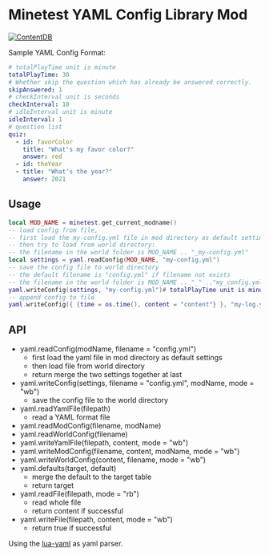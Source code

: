# Minetest YAML Config Library Mod

[![ContentDB](https://content.minetest.net/packages/snowyu/yaml/shields/title/)](https://content.minetest.net/packages/snowyu/yaml/)

Sample YAML Config Format:

```yaml
# totalPlayTime unit is minute
totalPlayTime: 30
# Whether skip the question which has already be answered correctly.
skipAnswered: 1
# checkInterval unit is seconds
checkInterval: 10
# idleInterval unit is minute
idleInterval: 1
# question list
quiz:
  - id: favorColor
    title: "What's my favor color?"
    answer: red
  - id: theYear
  - title: "What's the year?"
    answer: 2021
```

## Usage

```lua
local MOD_NAME = minetest.get_current_modname()
-- load config from file,
-- first load the my-config.yml file in mod directory as default settings
-- then try to load from world directory:
-- the filename in the world folder is MOD_NAME .. "_my-config.yml"
local settings = yaml.readConfig(MOD_NAME, "my-config.yml")
-- save the config file to world directory
-- the default filename is "config.yml" if filename not exists
-- the filename in the world folder is MOD_NAME .. "_" .."my_config.yml"
yaml.writeConfig(settings, "my-config.yml")# totalPlayTime unit is minute
-- append config to file
yaml.writeConfig({ {time = os.time(), content = "content"} }, "my-log.yml", "a")
```

## API

* yaml.readConfig(modName, filename = "config.yml")
  * first load the yaml file in mod directory as default settings
  * then load file from world directory
  * return merge the two settings together at last
* yaml.writeConfig(settings, filename = "config.yml", modName, mode = "wb")
  * save the config file to the world directory
* yaml.readYamlFile(filepath)
  * read a YAML format file
* yaml.readModConfig(filename, modName)
* yaml.readWorldConfig(filename)
* yaml.writeYamlFile(filepath, content, mode = "wb")
* yaml.writeModConfig(filename, content, modName, mode = "wb")
* yaml.writeWorldConfig(content, filename, mode = "wb")
* yaml.defaults(target, default)
  * merge the default to the target table
  * return target
* yaml.readFile(filepath, mode = "rb")
  * read whole file
  * return content if successful
* yaml.writeFile(filepath, content, mode = "wb")
  * return true if successful

Using the [lua-yaml](https://github.com/exosite/lua-yaml) as yaml parser.
